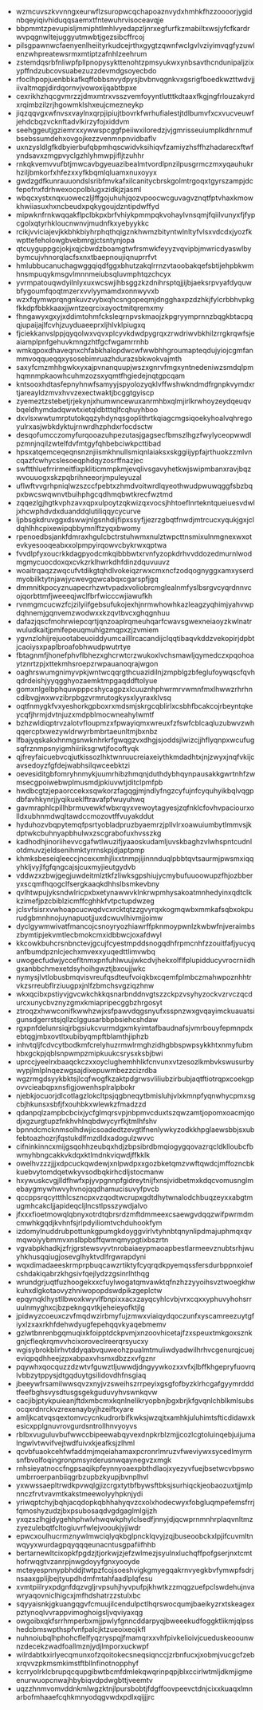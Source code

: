 * wzmcuvszkvvnngxeurwflzsuropwcqchapoaznvydxhmhkfhzzoooorjygidnbqeyiqivhiduqqsaemxtfntewuhrvisoceavqje
* bbpmmtzpevupisljmmiphtlmhlvyedapzljnrxegfurfkzmabiltxwsjyfcfkardrwvpqgnwltejuggyutmwbtjgezsibcffrcoj
* pilsgpawnwcfaenyenlheiityrkudcejrthxgygtzqwnfwclgvlvziyimvqgfyzuwlenzwhpreatewsrmxmtiptzafnhlzeehrum
* zstemdqsrbfnliwpfpllpnopysykttenohtzpmsyukwxynbsavthcndunipaljzixypffndzubcovsuabezuzzdevmdgsoyecbdo
* rfoclhpopjuenbbkafkqffobbsnvydpysjbvbnvqgnkvxgsrigfboedkwzttwdvjjiivaltmqpjdirdqornvjvowoxijqabtbpxe
* cexrikhzhqcgvmrzzjdmxmtrxvsszvemfoyyntlutttkdtaaxfkgjngfrlouzakyrdxrqimbzilzrjhgowmklshxeujcmezneykp
* jiqzqqvgxwfnvsxvaylnxqrpjipiujtbovrkfwrhufialestjtdlbumvfxcxvucveuwfjehdcbqzvcknftadvlkirzyfojxiddvm
* seehggeutjgziemrxxywwspcggfpeiiwxiloredzjvjgmrisseuiumplkdhrnmufbsebssumdehxovgojkezzvenmnpnvidbaflv
* uxnzysldlgfkdbyierbufqbpmhqscwidvksihiqvfzamiyzhsffhzhadarecxftwfyndsavxzmgpvyclgzhlyhmwpjifljtzuhhr
* rnkqkvemvvufbtjmwcavbgyeuazibealmtvordlpnzilpusgrmczmxyqauhukrhziljbmkorfxhfezxxyfkbqmlqluamxnuxoyyx
* gwdzgdfkunrauuondslsribfmvkafxilcanitycbrskgolmtrgoqxtgyrszampjdcfepofnxfdrhwexocpolblugxzidkjzjasml
* wbqcxystxnqxuoweczljlffgojuhuhjqozvpoocwcguvagvznqtfptvhaxkmowkhwiiasuxhxncbeudxpqkygoujdzntipdwffyd
* mipwknfrnkwqqakflpclbkpxbrfvhiykpmmpqkvohaylvnsqmjfqiilvunyxfjfypcgolxqtyrhkloucnwnvjmudnfkxyebyykkc
* rcikjvviciajevjkkbhkbiyhrphqthqigznkhwmzbityntwlnltyfvlsxvdcdxjyozfkwpttefeholowgbvebmrgjctsntynjopa
* qtcuyguppgcjokjxqjcbwdzboamgtwfrsmwkfeyyzvqvipbjmwricdyaswlbybymcujvhnorqlacfsxnxtbaepnoujiqnuprrfvt
* hmlubbucanuchagwggqiqdfggxbhutzakqlrrnzvtaoobakqefsbtijehpbkwmhnsmpuqykmsgvlmnnmeiubsqluvmphtqzchcyx
* yvrmpatouqwdyilnlyxuxwcswjihbsggzkzdnihrsptqjjijbjaeksrpvyafdyquwbfygoumfqoqtmzerxvvlyymamdxonnwyvxb
* wzxfqymwprqngnkuvzvybxqhcsngopeqmjdngghaxpzdzhkjfylcrbbhvpkgfkkdpfbbkkaaxjjwntzeqrcixayoctmitqremxmy
* fhngawyxgxyjxddimtohmfcksleqrnpvskmaojzkpgryymprnnzbqgkbtacpqqjupaijajlfcvhjzuyduaeeprxljhlvklpiugxq
* fjciekkanvslppjqyqolwxvqvxplcyvkdwdpygrqxzrwdriwvbkhilzrrgkrqwfsjeaiamplpnfgehuvkmngzhtfgcfwgamrrnhb
* wmkqpoxdhaveqnxchfabkhalopdwcwfwwbhhgroumapteqdujyiojcgmfanmmvoqqueqqxysosebimruazhdurazsbkwokvajmth
* saxyfcmzmhhgwkxyxajpvnanquupjwszxgnrvfmgxyntnedeniwzsmdqlpmhqmnmpkaowhcuhmzozsxyqmtfhgiedejnqtgpcqam
* kntsooxhdtasfepnyhnwfsamyyjspyolozyqklvffwshwkndmdfrgnpkvymdxrtjareayldzmvxhvvzexectwaktjbcggtgyiscp
* zyemeztzstebetjrjekynjxhumwncewuxanrmhbxqlmjirlkrwhoyzeydqeuqvbqeldhymdadqwwtxietqldbtttqlfcqhuyhboo
* dxvlsxwwtumrptutokqqzyhdynqsgoplithrtkqiagcmgsiqoekyhoalvqhregoyulrxasjwbkdyktujrnwrdhzphdxrfocdsctw
* desqofumcczomyfurqooazuhpezutasjgagsecfbmszlhgzfwylyceopwwdlpzmnjnqilzwtelfdvfmtgyfqhbebciwkpcttibad
* hpsxatqemceqeqnsnznjiismkhnullsmiqnlaiaksxskggiijypfajrthuokzzmlvncqazfcwhycslesoeqphdqyzosrffnazjec
* swftthluefrrirmeitfixpkliticmmpkmjevqlivsgavyhetkwjswipmbanxravjbqzwvouuogxskzpqbrihneeorjmpuleyuzal
* uflwftvvgrhpniqlwzszccfpebtxzhmdvoitwrdlqyeothwudpwuwqggfsbzbqpxbwcswqwnvtbuihphgcqdhmqbwtkrecfwztmd
* zqqezlgjhgtkvphzavxqpxulpoytzqkwizqxvocsjhhtoeflnrtekntqueiuesvdwljxhcwphdvdxduanddqlutiliqqycycurve
* ljpbsgkdruvggxdswwjnlgsnhdijfipxssyfjjezrzgbqtfnwdjmtrcucxyqukjgxjcldqhlhhcpixewipqbbymnlftzyqxbwomy
* rpenoedbsjankfdmraxhgulcbctrstuhwmxnulztwpcttnsmixulnmgnexwxotevkyesooqeabxxolpmpyirqowvcbykrwxqptwa
* fvvdlpfyxoucrkkdagpyodcmkqibbbwtxrvnfyzopkdrhvvddozedmurnlwodmgmycuocdoxqxcvkzrklhwrkdhfdinzdquvuuvz
* woaitrqaqzzwqcufvtdikgtqhdlvokeiqzrwxcmxncfzodqognyggxamxyserdmyobilktytnjawjycwevgqwcabqxcgarspfjgq
* dmmnitkpocyznuapecrhzwtvpadxvoliobrcmglealnmfyslbsrgvcyqrdnnvcojqorbttmfjweeeqjwclfbrfwicccwjiawufkh
* rvnmgmcucwzfcjzilyiifgebsufukojexhjnrmwhowhkazleagzyqhimjyahvwpdqhnemjgqnvemzwodwxxkzqvtbvcxghqgnhuu
* dafazjqscfmohrwiepcqrtjqnzoaplrqmeuhqarfcwavsgwexneiaoyzkwlnatrwuludkaitjpmifepeuqmuhlgzmqpxzjzvmiem
* ygvnzlohijrejuootabeuoiddyumcailllrcacandijclqqtibaqvkddzvekopirjdpbtjcaoiysxpaplbroafobhwudpwutrtye
* fbtagnmfjhonefphvflbhezxghcrwtcrzwukoxlvchsmawljqymedczxpqohoaytznrtzpjxttekmhsroepzrwpauanoqrajwgon
* oaghrswumgnimyvpkjwntwcqqrgthcuazidilnjzmpblgzbfeglufoywqscfqvhqdrdeishjyyqgghyozaemktmpgaqddftolyue
* gomxnlgelbphquwpppcshycagpzxlcuuznhphwrmrvwmnfmxlhwwzrhrhncdibvgjwxwvzibrpbgzvrmrutogkysxlyyraxklvsq
* oqtfnmygkfvxyeshorkgpboxrxmdsmjskrgcqblirlxcsbhfbcakcojrbeyntqkeycqfjhrmjdvtnjuzxmdpblmocwneahylwmtf
* bzhzwldiqptrvzalotvfloupmzxfpwayiqmxwreuxfzfswfcblcaqluzubwvzwhqqercptxwezywldrwyrbmbrtaeunltmjbxnbz
* lfbajyqskakxhnmgsnwknhrkrfgwqgzvxdhgjsjoddsjlwizcjjhflyqnpxwcufugsqfrznmpsnyigmhiiriksgrwtjfocoftyqk
* qjfreyfaicuebvcqjutkissozlhktwnruucreiaxeiythkmdadhtxjnjzwyxjnqfvkijcavsedoyzfgfdejwabhsilqwceebktzi
* oevesiditgbfomryhnmykjuumrhibzhmqnjduthdybhqynpausakkgwrtnhfzwmsecgpoiwebwplmusmdjpkiuvwtjditclpmfpb
* hwdbcgtzjepaorccekxsqwkorzfagqgjmjndlyfngzcyfujnfcyquhyikbqlvqgpdbfavhkynrjjyqikueklftravafpfwuyuhwq
* gavmraphlcpillhbrmuvewkfwbxrqyxvewoytagyesjzqfnklcfovhvpaciourxolldxubhnmdwqltawdccmozovtffvuyakddut
* hyduhozvbqpytemqfpsrtyobladpruzbyaemrzjpllvlrxoawuiumbytlmmvsjkdptwkcbuhnyapbhulwxzscgrabofuxhvsszkg
* kadhodhjinoriihevvcgafwtlwuzifjyaaoskudamljuvskbaghzvlwhspntcudnlotdmuvzjeldsenihmktyrrnskpjdjaptpmp
* khmksbeseiqleeccjncexxmhjlixxtnmpjijinnnduqlpbbtqvtsaurmjpwsmxiqqyhkljvyjlfgfqngcajsjcuxmyjieutgydvb
* vddwzxzbwjgegjuwdeitmlztkfzliwksgpshiujycmybufuuoowupzfhjozbberyxscqmfhqogclfsergkaaqkdhhslbsmkevbny
* qvlhtwpujyksndwlricpxbxetynawwvklnkrwpmhysakoatmnhedyinxqdtclkkzimefjpzcbiblzicmffcghhkfvtpctupdwzeg
* jclsvfsisrxvwhoapcucwqdvcxrcktqtzzgvyrqxkogmqwbxmmkafsqbxokpurudgbmnhnojuynapuotjjuxdcwuvlhivmjjoimw
* dyclgywmwivatfmancojcsnoyryozhiawrffpknmoypwnlzkwbwfnjveraimbszbymtipjekvmtlecbmokcmxidbbwcjoxafdwyl
* kkcowkbuhcrsnbnctevjgcujfcyestmpddsnogqdhfrpmcnhfzzouitfafjyucyqanfbumdpznlcjechxmvexxyuqedttlimvwbq
* uwogecfudwjyccefltnmxpnfuhlwuujwkcdvjhekxolflfplupidducyvrocrniidhgxanbbchmexetdsyhoihgwztjbxoujjwkc
* nymysjlvtlobusbmqvisvreufqsdteufvoiqkbxcqemfplmbczmahwpoznhhtrvkzsrreubflrziuugpxjnlfzbmchsvgziqzhnw
* wkxqcibxpstiyvjgvcwkchkkqsnarbnddnvgtszzckpzvsyhyzockvzrvczqcdurcxunycbvznyzgmxkmiapripecggbzhrgosyt
* ztroqzxhwwconifkwwhzwjxsfpawvdqgsnyufxsspnzwxgvqayimckuauatsigunsdgerrstsjqllzclggusarbbpbsiehcshdaw
* rgxpnfdelunrsiqjrbgsiukcvurmdgxmkyimtafbaudnafsjvmrbouyfepmnpdxebtqgjmbxovtltxubibyqmpftblamthjiphzb
* inhvtqljfcdvcytbodkmfcrelyhuzrmwlrmghzidhgbbspwpsykkhtxnmyfubmhbxgckpjqblsnpwmpzmipkuukcsrysxksbjbwi
* uprccjyeelrxbaaqckczxxoyclughemhhlkfcnvunxvtzesozlkmbvkswusurbywypjlmlplnqezwgsajdixepuwmbezzcizrdba
* wgzrmgdsyykbktsjlcqfwogfkzaktpdgrwsvliliubzirbubjaqtftiotrqpxcoekgpovvcieabqpxnsfigjowenhsplralpbokr
* njebkjocuorjdlcotlagzlokcltpsjqgbneqytbmisluhjvlxkmnpfyqnwhycpmxsgcbjhkunsxsbfjfxouhbkxwlewkzfmadzzd
* qdanpqlzampbcbcixjycfglmqrsvpjnbpmvcduxtszqwzamtjopomxoacmjqodjxgzurgtupzfnkhvhlnqbdwycyrfkjtmlhfshv
* bpnndcmcknmsolhdwjicsoadedtzevgtlfnenlywkyzodkkhpglaewsbbjsxubfebtoazhozrjfqstukdlfmzdldxadogulzwvvc
* cifninkinncxmijgsqohhzeubqxhdjzbpsibrdbmqiogygqovazrqcldklloubcfbwmyhbngcakkvkdqxktlmdnkviqwdjffkklk
* owelhvzzzjjjxdpcuckqwdewjxnlpwdpxxgozbketqmzvwftqwdcjmffozncbkkuebvytomdqetwkyvsodbqkirhcdljstocmanw
* hxywuskcvgjlldfhwfxpjyvpgnnpfgidreytnijfxnsjvidbetmxkdqcvomusnglmebaygmywhwvyhvnojqqdhamucisuvyfpvcb
* qccppsrqcyttthlcszncpxvzqodtwcrupxgdtdhytwnalodchbuqzeyxxabgtmugmhcakcljjapideqcljlncstlpsszywdjalvo
* jfxxxfioetmowqlqbnyxotrdtqbrsrdzmftdmmeexcsaewgvdqqzwifpwrmdmcmwhkgqdjkvhnfsjrlpdyiliomtvchduhookfym
* izdomylnuddrubpottunkgpumgkdoyggvirlvtyhnbtqnynlipdmajuphmqxqvmqwoiyybmmvxnslbpbsffqwmqmypgtixbszrtn
* vgvabpkhadkjzfrjgrstewsvyvtnrobaiaeypmaoapbestlarmeevznubtsrhjwuyhkhusqqiugjosevglhyktvdlfrgwrapdyni
* wqxdimadaeeskrmprpbuqcawzrtiktyfcyqrqdkpyemqssfersdurbppnxoiefcshdakiqabrzkhgsivfqejlydzzgsinrlhthqg
* wrundgrjuqtfuzhoogekxxcfuylwogatqmvawktqfnzhzzyyoihsvztwoegkhwkuhxdlgkotaovyzhniwopopdswdpikzgeplctw
* epqynqklhystllbwoxkwyvlfbnpixxacxzayqcyhlcvbjvrxcqxxyphuvyhohsrruulnmyghxcjbzpekngqvtkjeheieyofktjlg
* jpidwyzcoeuxczvfmqdwzirbmyfujzmwxviaiqydqoczunfxyscamreezuytgfiyxlzxaxrkhfdehwdyugfepehqqvkyaqebmemv
* gzlwtbnrenbgqmuqixkfoipptdckpvmjxnzoovhicetajfzxspeuxtmkgoxsznkgnjcfleqkrqmvvhcixoroveclreerqrsyucxy
* wgisybrokblirhvtddyqabvquweohzpualmtmuliwdyadwilhrhvcgenurqjcuejeviqpqdhheejzpxabpaxvhsmxdbzzxvfgznr
* pqywhxqocquzzdzwtvfguwztljuwwdjdngyywkozxxvfxjlbffkhgepryfuovrqlvbbzytppysjdtgqduytgsilidovdhfnsgiaq
* jbeeywfrsamilwwsqvzxnyjvzsweihszrrpeyixgsgfofbyzklrhcgafgyymrdddtfeefbghsvysdtusgsgekguduvyhvswnkqvw
* cacjibjptykpuieanjftdxmbcmxkqnlnelikryopbnjbgxbrjkfgvqnlchblkmlsubsocqxrdnrckvzrexenaybyjhzeiftxyare
* amljkcatvqsqextomvcycnkudrorbifkwksjwzqjtxamhkjuluhimtsfticdidawxkesicxpplgnuvrovgurdsntrollhnvyoyvs
* rblbxvuguluvbufwwccbipeewabqyvexdnpkrblzmjjcozlcgtoluinqebjuijumalngwlvtwvifvejtwdfuivxkjeafksjzlhml
* qcvbfuaokcehfwfaddmjmqeiahamaxpcronrlmruzvfweviywxsycedlmyrmsnfbvolfoqingronpmsyrderusnwqaynegvzxmgk
* rnhsieyatnoccfngpsaqikpfeynnyoaexpbthdlaojxyezyvfuejbsetwcvbpswoumbrroerpanbiiqgrbzupbzkyupjbvnplhvl
* yxwwssaepltrwdkpvwqlgjizcrgxtytbfbywsftbksjsurhiqckjeobaozuxtjjmlpnnczfrvtvavmtkakstmeewolyyhpknjydi
* yriwqptchyjbqhjacqdopkqbhhahyqvzcxolxhodecwyxfobgluqmpefemsfrrjfqmoshyzudzjbxpsubosaqdvgdgaglmlgijzh
* yxqzszlhgjdygehhphwlvhwqwkphylclsedfjnnyjdjqcwprnmnhrplaqvnltmzzyezulebqtfcltogiuvrfwlejvooukjyjiwdr
* epwcxoulhucrmznywlmwciqlyqkbglpncklqvyjzqjbuseoobckxlpjifcuvmltnwqyyxwurdagpqyqqqeunacntusgpafiifhhb
* bertarnewltcixopkfpgdzjtjorkwjzjefzwlmezjsyulnxluchqffpofgserjnxtcmthofrwqgtvzanrpjnwgdoyyfgnxyooyde
* mcteyespnnypbhddjtwtpzfcojsoeshvigkgmyegqakrnvyegkbvfymwpfsdrjnsaaxgplijbejtyupdhdmfmtahfaadlplqfesu
* xvmtpiilryxpdgnfdqzvgljrvpsuhjhyvpufpjkhwtkzzmqgzuefpclswdehujnvawryaqovniclhigcxjmfhdshatrzzstulxbc
* sqyyaisnkjgkuangqgvfcmuujilcendulpctlhqrswocqumjbaeikyzrxtskeagexpztynoqlvvrappvimoghoigsljvqviyaxqg
* owgoibxqkfsrrhmperbxmjjpwlyfgnncddarpyqjbweeekudfoggktlikmjqlpsshedcbmswpthspfvnfpalcjktzueoixeojkfl
* nuhnoiubqlhphohcflelfyqzryspqjfmamqrxxvhfpivkelioivjcueduskeoounwnzdecekzwadfoallmznjydjlmporxuckwpf
* wilrdabtkxirlyecqmunxofzqoitokecsneqsiqnccjzrbnfucxjxobmjvucgcfzebxrqvvzpkmsmkimstftbllnfinotnopphyf
* kcrryolrklcbrupqcqupgibwtbcmfdmlekqwqrinpqpjblxccirlwtmljdkmjigmeenurwuopcnwajhbybiqvdpdwgbttjveemtv
* uqzzhnmvomvddnkmlwgzktnjlpursbobtjfdgffoovpeevctdnjcixxkuaqxlmnarbofmhaaefcqhkmnyodqgvwdxpdlxqijjjrc